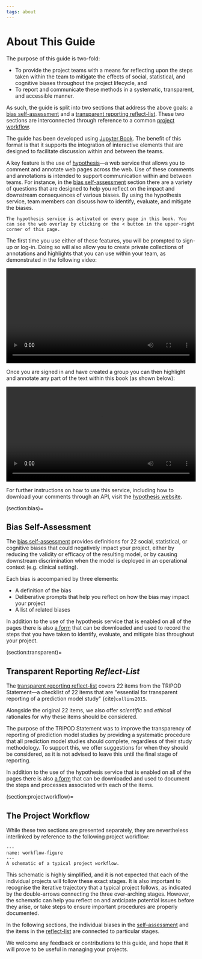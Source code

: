 ```yaml
---
tags: about
---
```


# About This Guide

The purpose of this guide is two-fold:

- To provide the project teams with a means for reflecting upon the steps taken within the team to mitigate the effects of social, statistical, and cognitive biases throughout the project lifecycle, and
- To report and communicate these methods in a systematic, transparent, and accessible manner.

As such, the guide is split into two sections that address the above goals: a [bias self-assessment](section:bias) and a [transparent reporting reflect-list](section:transparent). These two sections are interconnected through reference to a common [project workflow](section:projectworkflow).

The guide has been developed using [Jupyter Book](https://jupyterbook.org/). The benefit of this format is that it supports the integration of interactive elements that are designed to facilitate discussion within and between the teams.

A key feature is the use of [hypothesis](https://web.hypothes.is)—a web service that allows you to comment and annotate web pages across the web. Use of these comments and annotations is intended to support communication within and between teams. For instance, in the [bias self-assessment](bias/bias-intro.md) section there are a variety of questions that are designed to help you reflect on the impact and downstream consequences of various biases. By using the hypothesis service, team members can discuss how to identify, evaluate, and mitigate the biases.

```{note}
The hypothesis service is activated on every page in this book. You can see the web overlay by clicking on the < button in the upper-right corner of this page.
```

The first time you use either of these features, you will be prompted to sign-up or log-in. Doing so will also allow you to create private collections of annotations and highlights that you can use within your team, as demonstrated in the following video:

<video width=100% controls autoplay>
<source src="https://github.com/alan-turing-institute/rrp-selfassessment/blob/gh-pages/movies/new-group.mp4?raw=true" type=video/mp4>
</video>

Once you are signed in and have created a group you can then highlight and annotate any part of the text within this book (as shown below):

<video width=100% controls autoplay>
<source src="https://github.com/alan-turing-institute/rrp-selfassessment/blob/gh-pages/movies/annotate.mp4?raw=true" type=video/mp4>
</video>

For further instructions on how to use this service, including how to download your comments through an API, visit the [hypothesis website](https://web.hypothes.is).

(section:bias)=
## Bias Self-Assessment

The [bias self-assessment](bias/bias-intro.md) provides definitions for 22 social, statistical, or cognitive biases that could negatively impact your project, either by reducing the validity or efficacy of the resulting model, or by causing downstream discrimination when the model is deployed in an operational context (e.g. clinical setting).

Each bias is accompanied by three elements:

- A definition of the bias
- Deliberative prompts that help you reflect on how the bias may impact your project
- A list of related biases

In addition to the use of the hypothesis service that is enabled on all of the pages there is also <a href="https://docs.google.com/spreadsheets/d/1Q5ZaAjkipicYSY_FdEAXKO6FI9oDFNS86V0hsDFXp-A/edit#gid=0" target="_blank">a form</a> that can be downloaded and used to record the steps that you have taken to identify, evaluate, and mitigate bias throughout your project.

(section:transparent)=
## Transparent Reporting *Reflect-List*

The [transparent reporting reflect-list](transparent-reporting/transparent-reporting.md) covers 22 items from the TRIPOD Statement—a checklist of 22 items that are "essential for transparent reporting of a prediction model study"  {cite}`collins2015`.

Alongside the original 22 items, we also offer *scientific* and *ethical* rationales for why these items should be considered.

The purpose of the TRIPOD Statement was to improve the transparency of reporting of prediction model studies by providing a systematic procedure that all prediction model studies should complete, regardless of their study methodology. To support this, we offer suggestions for when they should be considered, as it is not advised to leave this until the final stage of reporting.

In addition to the use of the hypothesis service that is enabled on all of the pages there is also <a href="https://docs.google.com/spreadsheets/d/1x9LOT6fhFTDci1laH6OJFkjta4b-yICWqeTyftXGevo/edit#gid=0" target="_blank">a form</a> that can be downloaded and used to document the steps and processes associated with each of the items.

(section:projectworkflow)=
## The Project Workflow

While these two sections are presented separately, they are nevertheless interlinked by reference to the following project workflow:

```{figure} /images/workflow.png
---
name: workflow-figure
---
A schematic of a typical project workflow.
```

This schematic is highly simplified, and it is not expected that each of the individual projects will follow these exact stages. It is also important to recognise the iterative trajectory that a typical project follows, as indicated by the double-arrows connecting the three over-arching stages. However, the schematic can help you reflect on and anticipate potential issues before they arise, or take steps to ensure important procedures are properly documented.

In the following sections, the individual biases in the [self-assessment](bias/bias-intro.md) and the items in the [reflect-list](transparent-reporting/transparent-reporting.md) are connected to particular stages.

We welcome any feedback or contributions to this guide, and hope that it will prove to be useful in managing your projects.
